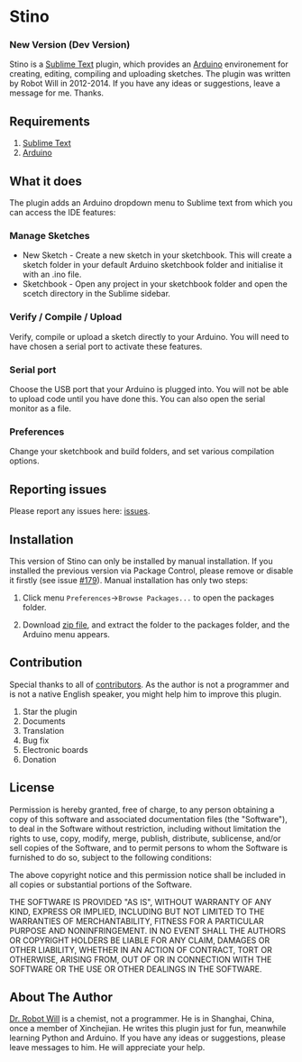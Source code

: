 # Stino

### New Version (Dev Version)

Stino is a [Sublime Text](http://www.sublimetext.com) plugin, which provides an [Arduino](http://arduino.cc) environement for creating, editing, compiling and uploading sketches. The plugin was written by Robot Will in 2012-2014. If you have any ideas or suggestions, leave a message for me. Thanks.


## Requirements

1. [Sublime Text](http://www.sublimetext.com)
2. [Arduino](http://arduino.cc/en/Main/Software)


## What it does

The plugin adds an Arduino dropdown menu to Sublime text from which you can access the IDE features:

### Manage Sketches

* New Sketch - Create a new sketch in your sketchbook. This will create a sketch folder in your default Arduino sketchbook folder and initialise it with an .ino file.
* Sketchbook - Open any project in your sketchbook folder and open the scetch directory in the Sublime sidebar.

### Verify / Compile / Upload

Verify, compile or upload a sketch directly to your Arduino. You will need to have chosen a serial port to activate these features.

### Serial port

Choose the USB port that your Arduino is plugged into. You will not be able to upload code until you have done this. You can also open the serial monitor as a file.

### Preferences

Change your sketchbook and build folders, and set various compilation options.


## Reporting issues

Please report any issues here: [issues](https://github.com/Robot-Will/Stino/issues).


## Installation
This version of Stino can only be installed by manual installation. If you installed the previous version via Package Control, please remove or disable it firstly (see issue [#179](https://github.com/Robot-Will/Stino/issues/179)). Manual installation has only two steps:

1. Click menu `Preferences`->`Browse Packages...` to open the packages folder.

2. Download [zip file](https://github.com/Robot-Will/Stino/archive/new-stino.zip), and extract the folder to the packages folder, and the Arduino menu appears.


## Contribution
Special thanks to all of [contributors](https://github.com/Robot-Will/Stino/blob/new-stino/CONTRIBUTORS.md). As the author is not a programmer and is not a native English speaker,  you might help him to improve this plugin.

1. Star the plugin
2. Documents
3. Translation
4. Bug fix
5. Electronic boards
6. Donation


## License
Permission is hereby granted, free of charge, to any person obtaining a copy of this software and associated documentation files (the "Software"), to deal in the Software without restriction, including without limitation the rights to use, copy, modify, merge, publish, distribute, sublicense, and/or sell copies of the Software, and to permit persons to whom the Software is
furnished to do so, subject to the following conditions:

The above copyright notice and this permission notice shall be included in all copies or substantial portions of the Software.

THE SOFTWARE IS PROVIDED "AS IS", WITHOUT WARRANTY OF ANY KIND, EXPRESS OR IMPLIED, INCLUDING BUT NOT LIMITED TO THE WARRANTIES OF MERCHANTABILITY, FITNESS FOR A PARTICULAR PURPOSE AND NONINFRINGEMENT. IN NO EVENT SHALL THE AUTHORS OR COPYRIGHT HOLDERS BE LIABLE FOR ANY CLAIM, DAMAGES OR OTHER LIABILITY, WHETHER IN AN ACTION OF CONTRACT, TORT OR OTHERWISE, ARISING FROM, OUT OF OR IN CONNECTION WITH THE SOFTWARE OR THE USE OR OTHER DEALINGS IN THE SOFTWARE.


## About The Author
[Dr. Robot Will](http://resume.github.io/?Robot-Will) is a chemist, not a programmer. He is in Shanghai, China, once a member of Xinchejian. He writes this plugin just for fun, meanwhile learning Python and Arduino. If you have any ideas or suggestions, please leave messages to him. He will appreciate your help.

